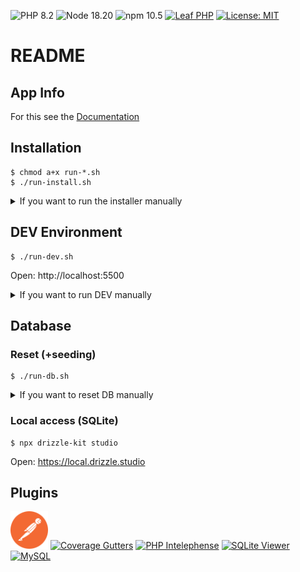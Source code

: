 ![PHP 8.2](https://img.shields.io/badge/PHP-8.2-blue)
![Node 18.20](https://img.shields.io/badge/Node-18.20-blue)
![npm 10.5](https://img.shields.io/badge/npm-10.5-blue)
[![Leaf PHP](https://img.shields.io/badge/Leaf-PHP-green)](https://leafphp.dev/)
[![License: MIT](https://img.shields.io/badge/License-MIT-orange)](https://opensource.org/licenses/MIT)

# README

## App Info

For this see the [Documentation](./DOCUMENTATION.md)

## Installation

```shell
$ chmod a+x run-*.sh
$ ./run-install.sh
```

<details>
  <summary>If you want to run the installer manually</summary>

```shell
# INSTALL COMPOSER
$ php -r "copy('https://getcomposer.org/installer', 'composer-setup.php');"
$ sudo php composer-setup.php --install-dir=/usr/local/bin --filename=composer
$ php -r "unlink('composer-setup.php');"
$ composer update
# INSTALL NPM
$ curl -o- https://raw.githubusercontent.com/nvm-sh/nvm/v0.39.7/install.sh | bash
$ nvm install 18
$ npm update
# SET-UP DATABASE
$ sudo apt install sqlite3 php8.2-sqlite3
$ composer global require leafs/cli
$ touch database/database.sqlite
$ php leaf db:migrate
$ php leaf db:seed
# SET-UP DEFAULT ENV
$ cp .env.example .env
```
</details>

## DEV Environment

```shell
$ ./run-dev.sh
```

Open: http://localhost:5500

<details>
  <summary>If you want to run DEV manually</summary>

```shell
$ composer install
$ npm install
$ npm run db:migrate
$ npm run dev
```
</details>


## Database

### Reset (+seeding)

```shell
$ ./run-db.sh
```

<details>
  <summary>If you want to reset DB manually</summary>

```shell
$ composer install
$ php leaf db:reset
$ php leaf db:migrate
$ php leaf db:seed
```
</details>

### Local access (SQLite)

```shell
$ npx drizzle-kit studio
```

Open: https://local.drizzle.studio

## Plugins

<a href="./assets/postman/chrome-app/postman_extension_5_5_6_0.crx"><img src="./assets/images/plugin-postman.png" width="60" alt="Postman"></a>
<a href="https://marketplace.visualstudio.com/items?itemName=ryanluker.vscode-coverage-gutters"><img src="https://ryanluker.gallerycdn.vsassets.io/extensions/ryanluker/vscode-coverage-gutters/2.11.1/1699832082510/Microsoft.VisualStudio.Services.Icons.Default" width="60" alt="Coverage Gutters"></a>
<a href="https://marketplace.visualstudio.com/items?itemName=bmewburn.vscode-intelephense-client"><img src="https://bmewburn.gallerycdn.vsassets.io/extensions/bmewburn/vscode-intelephense-client/1.10.4/1711417500317/Microsoft.VisualStudio.Services.Icons.Default" width="60" alt="PHP Intelephense"></a>
<a href="https://marketplace.visualstudio.com/items?itemName=qwtel.sqlite-viewer"><img src="https://qwtel.gallerycdn.vsassets.io/extensions/qwtel/sqlite-viewer/0.6.0/1717998730126/Microsoft.VisualStudio.Services.Icons.Default" width="60" alt="SQLite Viewer"></a>
<a href="https://marketplace.visualstudio.com/items?itemName=cweijan.vscode-mysql-client2"><img src="https://cweijan.gallerycdn.vsassets.io/extensions/cweijan/vscode-mysql-client2/7.4.9/1718354428567/Microsoft.VisualStudio.Services.Icons.Default" width="60" alt="MySQL"></a>
